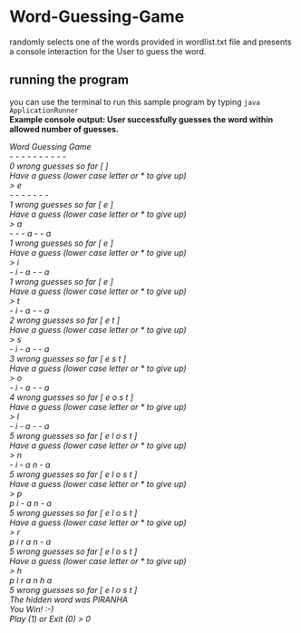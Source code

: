 # Word-Guessing-Game
randomly selects one of the words provided in wordlist.txt file and presents a console interaction for the User to guess the word.

## running the program
you can use the terminal to run this sample program by typing ```java ApplicationRunner```<br>
**Example console output: User successfully guesses the word within allowed number of guesses.**
<div>
	<em>
		Word Guessing Game<br>
		- - - - - - - - - -<br>
		0 wrong guesses so far [ ]<br>
		Have a guess (lower case letter or * to give up)<br>
		> e<br>
		- - - - - - -<br>
		1 wrong guesses so far [ e ]<br>
		Have a guess (lower case letter or * to give up)<br>
		> a<br>
		- - - a - - a<br>
		1 wrong guesses so far [ e ]<br>
		Have a guess (lower case letter or * to give up)<br>
		> i<br>
		- i - a - - a<br>
		1 wrong guesses so far [ e ]<br>
		Have a guess (lower case letter or * to give up)<br>
		> t<br>
		- i - a - - a<br>
		2 wrong guesses so far [ e t ]<br>
		Have a guess (lower case letter or * to give up)<br>
		> s<br>
		- i - a - - a<br>
		3 wrong guesses so far [ e s t ]<br>
		Have a guess (lower case letter or * to give up)<br>
		> o<br>
		- i - a - - a<br>
		4 wrong guesses so far [ e o s t ]<br>
		Have a guess (lower case letter or * to give up)<br>
		> l<br>
		- i - a - - a<br>
		5 wrong guesses so far [ e l o s t ]<br>
		Have a guess (lower case letter or * to give up)<br>
		> n<br>
		- i - a n - a<br>
		5 wrong guesses so far [ e l o s t ]<br>
		Have a guess (lower case letter or * to give up)<br>
		> p<br>
		p i - a n - a<br>
		5 wrong guesses so far [ e l o s t ]<br>
		Have a guess (lower case letter or * to give up)<br>
		> r<br>
		p i r a n - a<br>
		5 wrong guesses so far [ e l o s t ]<br>
		Have a guess (lower case letter or * to give up)<br>
		> h<br>
		p i r a n h a<br>
		5 wrong guesses so far [ e l o s t ]<br>
		The hidden word was PIRANHA<br>
		You Win! :-)<br>
		Play (1) or Exit (0) > 0<br>
	</em>
</div>
